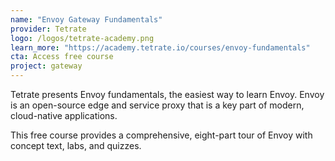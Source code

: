 ```yaml
---
name: "Envoy Gateway Fundamentals"
provider: Tetrate
logo: /logos/tetrate-academy.png
learn_more: "https://academy.tetrate.io/courses/envoy-fundamentals"
cta: Access free course
project: gateway
---
```

Tetrate presents Envoy fundamentals, the easiest way to learn Envoy. Envoy is an open-source edge and service proxy that is a key part of modern, cloud-native applications. 

This free course provides a comprehensive, eight-part tour of Envoy with concept text, labs, and quizzes.
